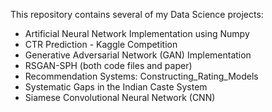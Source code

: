 This repository contains several of my Data Science projects:
 - Artificial Neural Network Implementation using Numpy
 - CTR Prediction - Kaggle Competition
 - Generative Adversarial Network (GAN) Implementation
 - RSGAN-SPH (both code files and paper)
 - Recommendation Systems: Constructing_Rating_Models
 - Systematic Gaps in the Indian Caste System 
 - Siamese Convolutional Neural Network (CNN)
 
